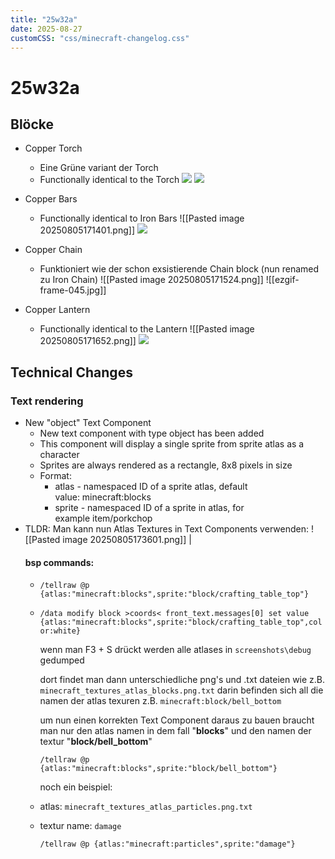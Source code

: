 ```yaml
---
title: "25w32a"
date: 2025-08-27
customCSS: "css/minecraft-changelog.css"
---
```


# 25w32a

## Blöcke
  
- Copper Torch
      
    - Eine Grüne variant der Torch 
    - Functionally identical to the Torch 
      ![](/vinc-custom-changelog.github.io/images/25w32a/2025-08-05_17.12.36.png)
     ![](/vinc-custom-changelog.github.io/images/25w32a/ezgif-frame-011.jpg)


- Copper Bars
      
    - Functionally identical to Iron Bars
      ![[Pasted image 20250805171401.png]]
      ![](/vinc-custom-changelog.github.io/images/25w32a/ezgif-frame-001.jpg)


- Copper Chain
      
    - Funktioniert wie der schon exsistierende Chain block (nun renamed zu Iron Chain)
      ![[Pasted image 20250805171524.png]]
      ![[ezgif-frame-045.jpg]]


- Copper Lantern
      
    - Functionally identical to the Lantern
     ![[Pasted image 20250805171652.png]]
     ![](/vinc-custom-changelog.github.io/images/25w32a/ezgif-frame-024.jpg)


## Technical Changes
  
  ### Text rendering
  
  - New "object" Text Component
    - New text component with type object has been added
    - This component will display a single sprite from sprite atlas as a character
    - Sprites are always rendered as a rectangle, 8x8 pixels in size
    - Format:
      - atlas - namespaced ID of a sprite atlas, default value: minecraft:blocks
      - sprite - namespaced ID of a sprite in atlas, for example item/porkchop
 - 
   TLDR: Man kann nun Atlas Textures in Text Components verwenden:
   ![[Pasted image 20250805173601.png]]
   |
   #### bsp commands:
     - `/tellraw @p {atlas:"minecraft:blocks",sprite:"block/crafting_table_top"}`
     
     - `/data modify block >coords< front_text.messages[0] set value {atlas:"minecraft:blocks",sprite:"block/crafting_table_top",color:white}`
       
       wenn man F3 + S drückt werden alle atlases in ```screenshots\debug```
       gedumped 
       
       dort findet man dann unterschiedliche png's und .txt dateien wie z.B. ```minecraft_textures_atlas_blocks.png.txt``` darin befinden sich all die namen der atlas texuren z.B. ```minecraft:block/bell_bottom```
       
       um nun einen korrekten Text Component daraus zu bauen braucht man nur den atlas namen in dem fall "**blocks**" und den namen der textur "**block/bell_bottom**"
         
         `/tellraw @p {atlas:"minecraft:blocks",sprite:"block/bell_bottom"}`
       
       noch ein beispiel:
      - atlas:  `minecraft_textures_atlas_particles.png.txt`
      - textur name: `damage`
         
         `/tellraw @p {atlas:"minecraft:particles",sprite:"damage"}`